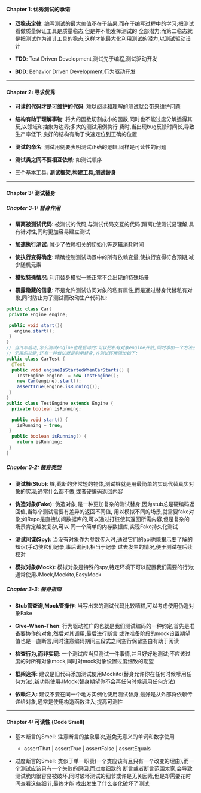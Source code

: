 #### Chapter 1: 优秀测试的承诺

- **双稳态定律**: 编写测试的最大价值不在于结果,而在于编写过程中的学习;把测试看做质量保证工具是质量稳态,但是并不能发挥测试的
全部潜力;而第二稳态就是把测试作为设计工具的稳态,这样才能最大化利用测试的潜力,以测试驱动设计

- **TDD**: Test Driven Development,测试先于编程,测试驱动开发

- **BDD**: Behavior Driven Development,行为驱动开发


---
#### Chapter 2: 寻求优秀

- **可读的代码才是可维护的代码**: 难以阅读和理解的测试就会带来维护问题

- **结构有助于理解事物**: 将大的函数切割成小的函数,同时也不能过度分解适得其反,以领域和抽象为边界;多大的测试用例执行
费时,当出现bug反馈时间长,导致生产率低下;良好的结构有助于快速定位到正确的位置

- **测试的命名**: 测试用例要表明测试正确的逻辑,同样是可读性的问题

- **测试类之间不要相互依赖**: 如测试顺序

- 三个基本工具: **测试框架,构建工具,测试替身**


---
#### Chapter 3: 测试替身

##### Chapter 3-1: 替身作用

- **隔离被测试代码**: 被测试的代码,与测试代码交互的代码(隔离);使测试易理解,具有针对性,同时更加容易建立测试

- **加速执行测试**: 减少了依赖相关的初始化等逻辑消耗时间

- **使执行变得确定**: 精确控制测试场景中的所有依赖变量,使执行变得符合预期,减少随机元素

- **模拟特殊情况**: 利用替身模拟一些正常不会出现的特殊场景

- **暴露隐藏的信息**: 不是允许测试访问对象的私有属性,而是通过替身代替私有对象,同时防止为了测试而改动生产代码如:
```java
public class Car{
 private Engine engine;

 public void start(){
   engine.start();
 }
}
// 当汽车启动,怎么测试engine也是启动的;可以把私有对象engine开放,同时添加一个方法去判断,但是这样就仅仅为测试添加了
// 无用的功能,还有一种做法就是利用替身,在测试环境添加如下:
public class CarTest {
  @Test
  public void engineIsStartedWhenCarStarts() {
    TestEngine engine  = new TestEngine();
    new Car(engine).start();
    assertTrue(engine.isRunning());
 }
}
public class TestEngine extends Engine {
  private boolean isRunning;

  public void start() {
    isRunning = true;
 }
  public boolean isRunning() {
    return isRunning;
 }
}
```
##### Chapter 3-2: 替身类型

- **测试桩(Stub)**: 桩,截断的非常短的物体,测试桩就是用最简单的实现代替真实对象的实现;通常什么都不做,或者硬编码返回内容

- **伪造对象(Fake)**: 伪造对象,是一种更加复杂的测试替身,因为stub总是硬编码返回值,当每个测试需要有差异的返回不同值,
用以模拟不同的场景,就需要fake对象;如Repo是直接访问数据库的,可以通过打桩使其返回所需内容,但是复杂的场景肯定越发复杂,可以
同一个简单的内存数据库,实现Fake持久化测试

- **测试间谍(Spy)**: 当没有对象作为参数传入时,通过它们的api也能揭示要了解的知识(手动使它们记录,事后询问),相当于记录
过去发生的情况,便于测试在后续校对

- **模拟对象(Mock)**: 模拟对象是特殊的spy,特定环境下可以配置我们需要的行为;通常使用JMock,Mockito,EasyMock


##### Chapter 3-3: 替身指南 

- **Stub管查询,Mock管操作**: 当写出来的测试代码比较糟糕,可以考虑使用伪造对象Fake

- **Give-When-Then**: 行为驱动推广的也就是我们测试编码的一种约定,首先是准备要协作的对象,然后对其调用,最后进行断言
或许准备阶段的mock设置期望值也是一直断言,同时注意编码期间三段式之间空行保留空白有助于阅读

- **检查行为,而非实现**: 一个测试应当只测试一件事情,并且好好地测试;不应该过度的对所有对象mock,同时对mock对象设置过度细致的期望

- **框架选择**: 建议是旧代码添加测试使用Mockito(替身允许你在任何时候嗲用任何方法),新功能使用JMock(替身期望你不会再任何时候调用任何方法)

- **依赖注入**: 建议不要在同一个地方实例化使用测试替身,最好是从外部将依赖传递给对象,通常是使用构造函数注入;提高可测性


---
#### Chapter 4: 可读性 (Code Smell)

- 基本断言的Smell: 注意断言的抽象层次,避免无意义的单词和数字使用
  - assertThat | assertTrue | assertFalse | assertEquals
  
- 过度断言的Smell: 类似于单一职责(一个类应该有且只有一个改变的理由),而一个测试应该只有一个失败的原因,而过度细致的
断言或者断言范围太宽,会导致测试脆肉很容易被破坏,同时破坏测试的细节或许是无关因素,但是却需要花时间查看这些细节,最终才能
找出发生了什么变化破坏了测试;

